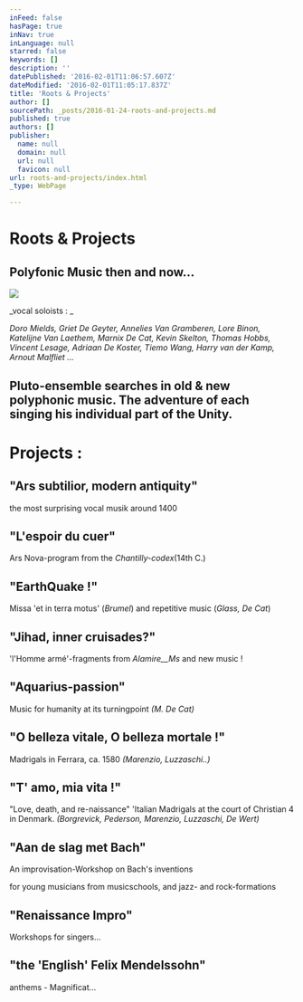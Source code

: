 ```yaml
---
inFeed: false
hasPage: true
inNav: true
inLanguage: null
starred: false
keywords: []
description: ''
datePublished: '2016-02-01T11:06:57.607Z'
dateModified: '2016-02-01T11:05:17.837Z'
title: 'Roots & Projects'
author: []
sourcePath: _posts/2016-01-24-roots-and-projects.md
published: true
authors: []
publisher:
  name: null
  domain: null
  url: null
  favicon: null
url: roots-and-projects/index.html
_type: WebPage

---
```

# Roots & Projects

## Polyfonic Music then and now...
![](https://the-grid-user-content.s3-us-west-2.amazonaws.com/d234bc7a-dbcc-46cc-bc8c-ce7c61cc0ac2.jpg)

_vocal soloists  : _

_Doro Mields, Griet De Geyter, Annelies Van Gramberen, Lore Binon, Katelijne Van Laethem, Marnix De Cat, Kevin Skelton, Thomas Hobbs, Vincent Lesage, Adriaan De Koster, Tiemo Wang, Harry van der Kamp, Arnout Malfliet ..._

## Pluto-ensemble searches in old & new polyphonic music. The adventure of each singing his individual part of the Unity.

# Projects :

## "Ars subtilior, modern antiquity" 

the most surprising vocal musik around 1400

## "L'espoir du cuer"  

Ars Nova-program from the _Chantilly-codex_(14th C.)

## "EarthQuake !"  

Missa 'et in terra motus' (_Brumel_) and repetitive music  (_Glass, De Cat_)

## "Jihad, inner cruisades?" 

'l'Homme armé'-fragments from _Alamire__Ms_ and new music !

## "Aquarius-passion"

Music for humanity at its turningpoint  _(M. De Cat)_

## "O belleza vitale, O belleza mortale !"  

Madrigals in Ferrara, ca. 1580  _(Marenzio, Luzzaschi..)_

## "T' amo, mia vita !"

"Love, death, and re-naissance"   'Italian Madrigals at the court of Christian 4 in Denmark.  _(Borgrevick, Pederson, Marenzio, Luzzaschi, De Wert)_

## "Aan de slag met Bach"

An improvisation-Workshop on Bach's  inventions

for young musicians from musicschools, and jazz- and rock-formations

## "Renaissance Impro"

Workshops for singers...

## "the 'English' Felix Mendelssohn" 

anthems - Magnificat...